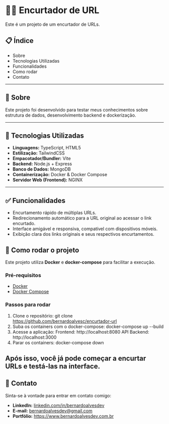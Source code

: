 # 🔗🐋 Encurtador de URL

Este é um projeto de um encurtador de URLs.

## 📋 Índice

- Sobre
- Tecnologias Utilizadas
- Funcionalidades
- Como rodar
- Contato

---

## 🧐 Sobre

Este projeto foi desenvolvido para testar meus conhecimentos sobre estrutura de dados, desenvolvimento backend e dockerização.

---

## 🚀 Tecnologias Utilizadas

- **Linguagens:** TypeScript, HTML5
- **Estilização:** TailwindCSS
- **Empacotador/Bundler:** Vite
- **Backend:** Node.js + Express
- **Banco de Dados:** MongoDB
- **Containerização:** Docker & Docker Compose
- **Servidor Web (Frontend):** NGINX

---

## ✅ Funcionalidades

- Encurtamento rápido de múltiplas URLs.
- Redirecionamento automático para a URL original ao acessar o link encurtado.
- Interface amigável e responsiva, compatível com dispositivos móveis.
- Exibição clara dos links originais e seus respectivos encurtamentos.

## 🔧 Como rodar o projeto

Este projeto utiliza **Docker** e **docker-compose** para facilitar a execução.

### Pré-requisitos

- [Docker](https://www.docker.com/)
- [Docker Compose](https://docs.docker.com/compose/)

### Passos para rodar

1. Clone o repositório: git clone https://github.com/bernardoalvesc/encurtador-url
2. Suba os containers com o docker-compose: docker-compose up --build
3. Acesse a aplicação:
Frontend: http://localhost:8080
API Backend: http://localhost:3000
4. Parar os containers: docker-compose down

Após isso, você já pode começar a encurtar URLs e testá-las na interface.
---

## 👤 Contato
Sinta-se à vontade para entrar em contato comigo:

- **LinkedIn:** [linkedin.com/in/bernardoalvesdev](https://linkedin.com/in/bernardoalvesdev)
- **E-mail:** bernardoalvesdev@gmail.com
- **Portfólio:** https://www.bernardoalvesdev.com.br

